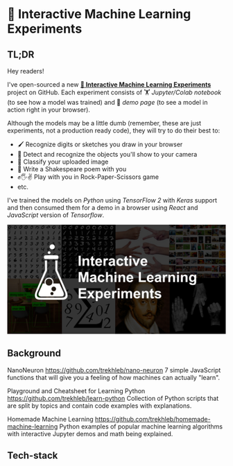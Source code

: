 # 🤖 Interactive Machine Learning Experiments

## TL;DR

Hey readers!

I've open-sourced a new [**🤖 Interactive Machine Learning Experiments**](https://github.com/trekhleb/machine-learning-experiments) project on GitHub. Each experiment consists of 🏋️ _Jupyter/Colab notebook_ (to see how a model was trained) and 🎨 _demo page_ (to see a model in action right in your browser). 

Although the models may be a little dumb (remember, these are just experiments, not a production ready code), they will try to do their best to:

- 🖌 Recognize digits or sketches you draw in your browser
- 📸 Detect and recognize the objects you'll show to your camera
- 🌅 Classify your uploaded image
- 📝 Write a Shakespeare poem with you
- ✊🖐✌️ Play with you in Rock-Paper-Scissors game
- etc. 

I've trained the models on _Python_ using _TensorFlow 2_ with _Keras_ support  and then consumed them for a demo in a browser using _React_ and _JavaScript_ version of _Tensorflow_. 

![Interactive Machine Learning Experiments](./images/repository-cover.png)


## Background

NanoNeuron
https://github.com/trekhleb/nano-neuron
7 simple JavaScript functions that will give you a feeling of how machines can actually "learn".

Playground and Cheatsheet for Learning Python
https://github.com/trekhleb/learn-python
Collection of Python scripts that are split by topics and contain code examples with explanations.

Homemade Machine Learning
https://github.com/trekhleb/homemade-machine-learning
Python examples of popular machine learning algorithms with interactive Jupyter demos and math being explained.

## Tech-stack
